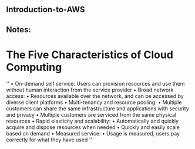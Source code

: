 ## Introduction-to-AWS

## Notes:

# The Five Characteristics of Cloud Computing
''    • On-demand self service: Users can provision resources and use them without human interaction from the service
provider
• Broad network access:
• Resources available over the network, and can be accessed by diverse client platforms
• Multi-tenancy and resource pooling:
• Multiple customers can share the same infrastructure and applications with security and privacy
• Multiple customers are serviced from the same physical resources
• Rapid elasticity and scalability:
• Automatically and quickly acquire and dispose resources when needed
• Quickly and easily scale based on demand
• Measured service:
• Usage is measured, users pay correctly for what they have used    ''
